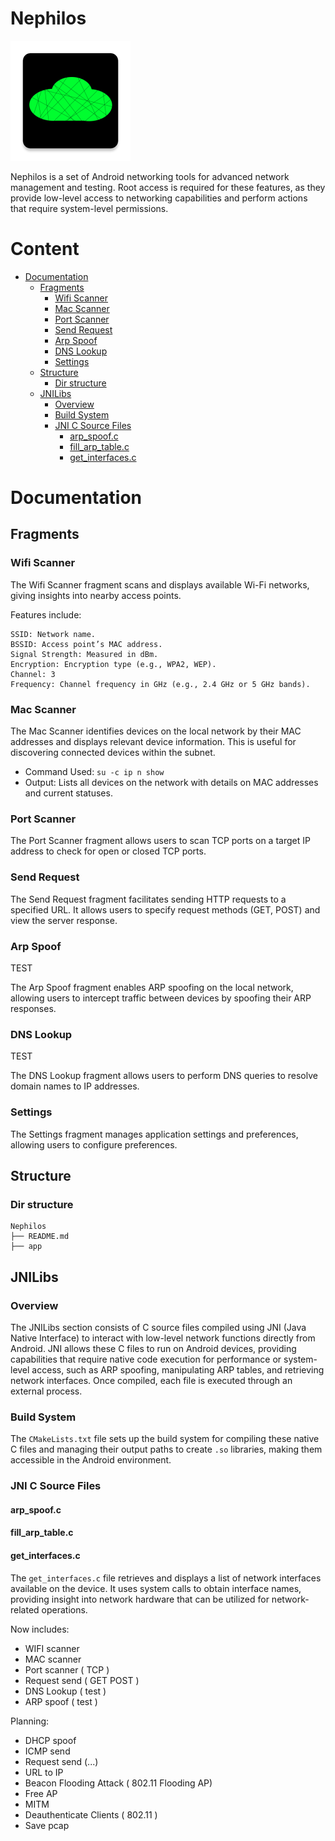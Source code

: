 # Nephilos

![](./app/src/main/res/mipmap-xxxhdpi/ic_launcher.webp "Nephilos")

Nephilos is a set of Android networking tools for advanced network management and testing. Root access is required for these features, as they provide low-level access to networking capabilities and perform actions that require system-level permissions.

# Content

- [Documentation](#documentation)
    - [Fragments](#fragments)
        - [Wifi Scanner](#wifi-scanner)
        - [Mac Scanner](#mac-scanner)
        - [Port Scanner](#port-scanner)
        - [Send Request](#send-request)
        - [Arp Spoof](#arp-spoof)
        - [DNS Lookup](#dns-lookup)
        - [Settings](#settings)
    - [Structure](#structure)
      - [Dir structure](#dir-structure)
    - [JNILibs](#jnilibs)
        - [Overview](#overview)
        - [Build System](#build-system)
        - [JNI C Source Files](#jni-c-source-files)
          - [arp_spoof.c](#arp_spoofc)
          - [fill_arp_table.c](#fill_arp_tablec)
          - [get_interfaces.c](#get_interfacesc)

# Documentation

## Fragments

### Wifi Scanner

The Wifi Scanner fragment scans and displays available Wi-Fi networks, giving insights into nearby access points.

Features include:

```
SSID: Network name.
BSSID: Access point’s MAC address.
Signal Strength: Measured in dBm.
Encryption: Encryption type (e.g., WPA2, WEP).
Channel: 3
Frequency: Channel frequency in GHz (e.g., 2.4 GHz or 5 GHz bands).
```

### Mac Scanner

The Mac Scanner identifies devices on the local network by their MAC addresses and displays relevant device information. This is useful for discovering connected devices within the subnet.

- Command Used: `su -c ip n show`
- Output: Lists all devices on the network with details on MAC addresses and current statuses.

### Port Scanner

The Port Scanner fragment allows users to scan TCP ports on a target IP address to check for open or closed TCP ports.

### Send Request

The Send Request fragment facilitates sending HTTP requests to a specified URL. It allows users to specify request methods (GET, POST) and view the server response.

### Arp Spoof

TEST

The Arp Spoof fragment enables ARP spoofing on the local network, allowing users to intercept traffic between devices by spoofing their ARP responses.


### DNS Lookup

TEST

The DNS Lookup fragment allows users to perform DNS queries to resolve domain names to IP addresses.

### Settings

The Settings fragment manages application settings and preferences, allowing users to configure preferences.

## Structure

### Dir structure
```
Nephilos
├── README.md
├── app

```

## JNILibs

### Overview

The JNILibs section consists of C source files compiled using JNI (Java Native Interface) to interact with low-level network functions directly from Android. JNI allows these C files to run on Android devices, providing capabilities that require native code execution for performance or system-level access, such as ARP spoofing, manipulating ARP tables, and retrieving network interfaces. Once compiled, each file is executed through an external process.

### Build System

The `CMakeLists.txt` file sets up the build system for compiling these native C files and managing their output paths to create `.so` libraries, making them accessible in the Android environment.

### JNI C Source Files

#### arp_spoof.c
#### fill_arp_table.c
#### get_interfaces.c

The `get_interfaces.c` file retrieves and displays a list of network interfaces available on the device. It uses system calls to obtain interface names, providing insight into network hardware that can be utilized for network-related operations.



Now includes:
- WIFI scanner
- MAC scanner
- Port scanner ( TCP )
- Request send ( GET POST )
- DNS Lookup ( test )
- ARP spoof ( test )

Planning:
- DHCP spoof
- ICMP send
- Request send (...)
- URL to IP
- Beacon Flooding Attack ( 802.11 Flooding AP)
- Free AP
- MITM
- Deauthenticate Clients ( 802.11 )
- Save pcap